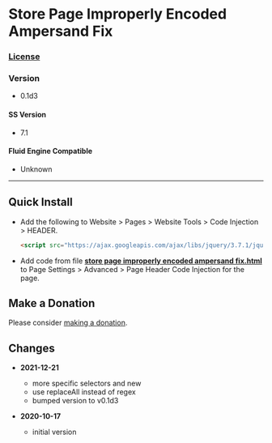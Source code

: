 # Store Page Improperly Encoded Ampersand Fix

### [License][99]

### Version

  * 0.1d3

#### SS Version

  * 7.1

#### Fluid Engine Compatible

  * Unknown

---

## Quick Install

* Add the following to Website > Pages > Website Tools > Code Injection >
  HEADER.
  
  ```html
  <script src="https://ajax.googleapis.com/ajax/libs/jquery/3.7.1/jquery.min.js"></script>
  ```
  
* Add code from file
  **[store page improperly encoded ampersand fix.html](store%20page%20improperly%20encoded%20ampersand%20fix.html#L1)**
  to Page Settings > Advanced > Page Header Code Injection for the page.

## Make a Donation

Please consider
[making a donation](https://github.com/tomsWebConsulting/twcsl#make-a-donation).

## Changes

* **2021-12-21**

  * more specific selectors and new
  * use replaceAll instead of regex
  * bumped version to v0.1d3
  
* **2020-10-17**

  * initial version

[99]: https://github.com/tomsWebConsulting/twcsl/blob/main/LICENSE.txt#L1
